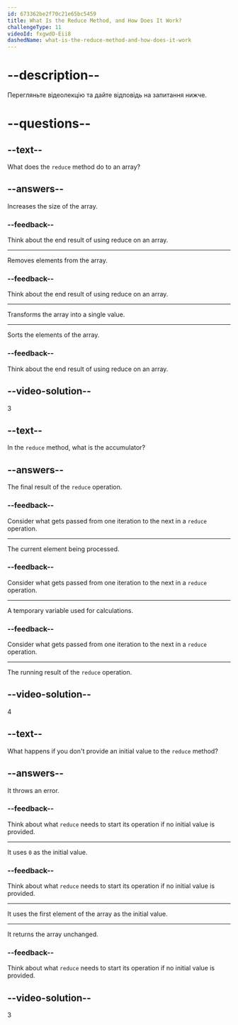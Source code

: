 ```yaml
---
id: 673362be2f70c21e65bc5459
title: What Is the Reduce Method, and How Does It Work?
challengeType: 11
videoId: fxgwdO-Eii8
dashedName: what-is-the-reduce-method-and-how-does-it-work
---
```


# --description--

Перегляньте відеолекцію та дайте відповідь на запитання нижче.

# --questions--

## --text--

What does the `reduce` method do to an array?

## --answers--

Increases the size of the array.

### --feedback--

Think about the end result of using reduce on an array.

---

Removes elements from the array.

### --feedback--

Think about the end result of using reduce on an array.

---

Transforms the array into a single value.

---

Sorts the elements of the array.

### --feedback--

Think about the end result of using reduce on an array.

## --video-solution--

3

## --text--

In the `reduce` method, what is the accumulator?

## --answers--

The final result of the `reduce` operation.

### --feedback--

Consider what gets passed from one iteration to the next in a `reduce` operation.

---

The current element being processed.

### --feedback--

Consider what gets passed from one iteration to the next in a `reduce` operation.

---

A temporary variable used for calculations.

### --feedback--

Consider what gets passed from one iteration to the next in a `reduce` operation.

---

The running result of the `reduce` operation.

## --video-solution--

4

## --text--

What happens if you don't provide an initial value to the `reduce` method?

## --answers--

It throws an error.

### --feedback--

Think about what `reduce` needs to start its operation if no initial value is provided.

---

It uses `0` as the initial value.

### --feedback--

Think about what `reduce` needs to start its operation if no initial value is provided.

---

It uses the first element of the array as the initial value.

---

It returns the array unchanged.

### --feedback--

Think about what `reduce` needs to start its operation if no initial value is provided.

## --video-solution--

3
